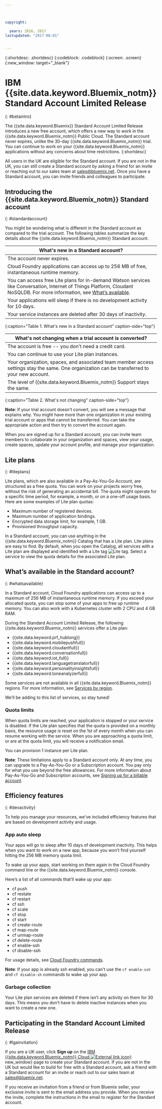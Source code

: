 ```yaml
---



copyright:

  years: 2016, 2017
lastupdated: "2017-06-01"


---
```


{:shortdesc: .shortdesc}
{:codeblock: .codeblock}
{:screen: .screen}
{:new_window: target="_blank"}

# IBM {{site.data.keyword.Bluemix_notm}} Standard Account Limited Release
{: #betaintro}

The {{site.data.keyword.Bluemix}} Standard Account Limited Release introduces a new free account, which offers a new way to work in the {{site.data.keyword.Bluemix_notm}} Public Cloud. The Standard account never expires, unlike the 30-day {{site.data.keyword.Bluemix_notm}} trial. You can continue to work on your {{site.data.keyword.Bluemix_notm}} applications without any concerns about time restrictions. 
{:shortdesc}

All users in the UK are eligible for the Standard account. If you are not in the UK, you can still create a Standard account by asking a friend for an invite or reaching out to our sales team at sales@bluemix.net. Once you have a Standard account, you can invite friends and colleagues to participate.  

## Introducing the {{site.data.keyword.Bluemix_notm}} Standard account
{: #standardaccount}

You might be wondering what is different in the Standard account as compared to the trial account. The following tables summarize the key details about the {{site.data.keyword.Bluemix_notm}} Standard account. 

|What's new in a Standard account? |    
|-----------------|
| The account never expires. |
| Cloud Foundry applications can access up to 256 MB of free, instantaneous runtime memory. |
| You can access free Lite plans for in-demand Watson services like Conversation, Internet of Things Platform, Cloudant NoSQLDB. For more information, see [What’s available](/docs/pricing/standard_account.html#whatsavailable). |
| Your applications will sleep if there is no development activity for 10 days. |
| Your service instances are deleted after 30 days of inactivity. |
{:caption="Table 1. What's new in a Standard account" caption-side="top"}

|What's not changing when a trial account is converted? | 
|-----------------|
|The account is free -- you don't need a credit card. |
|You can continue to use your Lite plan instances. |
|Your organization, spaces, and associated team member access settings stay the same. One organization can be transferred to your new account. |
|The level of {{site.data.keyword.Bluemix_notm}} Support stays the same. |
{:caption="Table 2. What's not changing" caption-side="top"}

**Note**: If your trial account doesn't convert, you will see a message that explains why. You might have more than one organization in your existing trial account or apps that cannot be transferred. You can take the appropriate action and then try to convert the account again.

When you are signed up for a Standard account, you can invite team members to collaborate in your organization and spaces, view your usage, create spaces, update your account profile, and manage your organization.

## Lite plans
{: #liteplans}
   
Lite plans, which are also available in a Pay-As-You-Go Account, are structured as a free quota. You can work on your projects worry free, without the risk of generating an accidental bill. The quota might operate for a specific time period, for example, a month, or on a one-off usage basis. Here are some examples of Lite plan quotas:

<ul>
<li>Maximum number of registered devices.</li>
<li>Maximum number of application bindings.</li>
<li>Encrypted data storage limit, for example, 1 GB.</li>
<li>Provisioned throughput capacity.</li>
</ul> 

In a Standard account, you can use anything in the {{site.data.keyword.Bluemix_notm}} Catalog that has a Lite plan. Lite plans are easy to find. By default, when you open the Catalog, all services with a Lite plan are displayed and identified with a Lite tag ![Lite tag](../icons/Lite.svg). Select a service to view the quota details for the associated Lite plan.

## What’s available in the Standard account?
{: #whatsavailable}

In a Standard account, Cloud Foundry applications can access up to a maximum of 256 MB of instantaneous runtime memory. If you exceed your allocated quota, you can stop some of your apps to free up runtime memory. You can also work with a Kubernetes cluster with 2 CPU and 4 GB RAM. 

During the Standard Account Limited Release, the following {{site.data.keyword.Bluemix_notm}} services offer a Lite plan:

<ul>
<li>{{site.data.keyword.prf_hublong}}</li>
<li>{{site.data.keyword.mobilepushfull}}</li>
<li>{{site.data.keyword.cloudantfull}}</li>
<li>{{site.data.keyword.conversationfull}}</li>
<li>{{site.data.keyword.iot_full}}</li>
<li>{{site.data.keyword.languagetranslatorfull}}</li>
<li>{{site.data.keyword.personalityinsightsfull}}</li>
<li>{{site.data.keyword.toneanalyzerfull}}</li>
</ul>

Some services are not available in all {{site.data.keyword.Bluemix_notm}} regions. For more information, see [Services by region](/docs/services/services_region.html#services_region).

We’ll be adding to this list of services, so stay tuned!

### Quota limits

When quota limits are reached, your application is stopped or your service is disabled. If the Lite plan specifies that the quota is provided on a monthly basis, the resource usage is reset on the 1st of every month when you can resume working with the service. When you are approaching a quota limit, or are at the quota limit, you will receive a notification email. 

You can provision 1 instance per Lite plan. 

**Note**: These limitations apply to a Standard account only. At any time, you can upgrade to a Pay-As-You-Go or a Subscription account. You pay only for what you use beyond the free allowances. For more information about Pay-As-You-Go and Subscription accounts, see [Signing up for a billable account](/docs/pricing/billable.html#billable).

## Efficiency features
{: #devactivity}

To help you manage your resources, we've included efficiency features that are based on development activity and usage.

### App auto sleep

Your apps will go to sleep after 10 days of development inactivity. This helps when you want to work on a new app, because you won’t find yourself hitting the 256 MB memory quota limit. 

To wake up your apps, start working on them again in the Cloud Foundry command line or the {{site.data.keyword.Bluemix_notm}} console. 
 
 Here’s a list of all commands that’ll wake up your app:
  * cf push
  * cf restate
  * cf restart
  * cf ssh
  * cf scale
  * cf stop
  * cf start
  * cf create-route
  * cf map-route
  * cf unmap-route
  * cf delete-route
  * cf enable-ssh
  * cf disable-ssh

For usage details, see [Cloud Foundry commands](/docs/cli/reference/cfcommands/index.html).

 **Note**: If your app is already ssh enabled, you can't use the `cf enable-ssh` and `cf disable-sh` commands to wake up your app. 

### Garbage collection

Your Lite plan services are deleted if there isn’t any activity on them for 30 days. This means you don’t have to delete inactive instances when you want to create a new one. 
 
## Participating in the Standard Account Limited Release
{: #lgainvitation}

If you are a UK user, click **Sign up** on the [IBM {{site.data.keyword.Bluemix_notm}} Cloud ![External link icon](../icons/launch-glyph.svg)](http://ibm.com/bluemix){: new_window} 
page to create your Standard account. If you are not in the UK but would like to build for free with a Standard account, ask a friend with a Standard account for an invite or reach out to our sales team at sales@bluemix.net.

If you receive an invitation from a friend or from Bluemix seller, your exclusive invite is sent to the email address you provide. When you receive the invite, complete the instructions in the email to register for the Standard account. 
